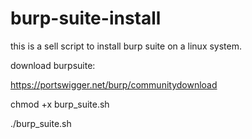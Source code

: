 # burp-suite-install

this is a sell script to install burp suite on a linux system.

download burpsuite:

https://portswigger.net/burp/communitydownload

chmod +x burp_suite.sh

./burp_suite.sh
